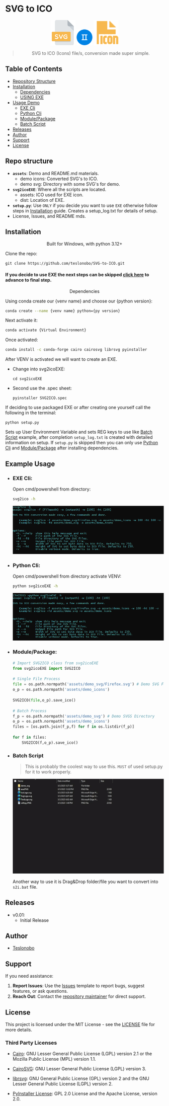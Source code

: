 # SVG to ICO

<p align='center'>
<img src='assets\SvgLogo.svg' width='80'/>
<img src='assets\TwoLogo.svg' width='50'/>
<img src='assets\IcoLogo.svg' width='80'/>
</p>

> <p align='center'>SVG to ICO (Icons) file/s, conversion made super simple.</p>

## Table of Contents
- [Repository Structure](#repo-structure)
- [Installation](#installation)
    - [Dependencies](#dependencies)
    - [USING EXE](#EXE)
- [Usage Demo](#example-usage)
    - [EXE Cli](#exe-cli)
    - [Python Cli](#python-cli)
    - [Module/Package](#modulepackage)
    - [Batch Script](#batch-script)
- [Releases](#releases)
- [Author](#author)
- [Support](#support)
- [License](#license)

## Repo structure

- **`assets`**: Demo and README.md materials.
    - demo icons: Converted SVG's to ICO.
    - demo svg: Directory with some SVG's for demo.
- **`svg2icoEXE`**: Where all the scripts are located.
    - assets: ICO used for EXE icon.
    - dist: Location of EXE.
- **`setup.py`**: Use `ONLY` if you decide you want to use `EXE` otherwise follow steps in [Installation](#noEXE) guide. Creates a setup_log.txt for details of setup.
- License, Issues, and README mds.
## Installation
<p align='center'>Built for Windows, with python 3.12+</p>

Clone the repo:
```
git clone https://github.com/teslonobo/SVG-to-ICO.git
```
#### If you decide to use <a id='noEXE'></a>EXE the next steps can be skipped [click here](#EXE) to advance to final step.

<p align='center'><a id='dependencies'></a> Dependencies</p>

Using conda create our {venv name} and choose our {python version}:
```sh
conda create --name {venv name} python={py version}
```
Next activate it:
```sh
conda activate {Virtual Environment}
```
Once activated:
```sh
conda install -c conda-forge cairo cairosvg librsvg pyinstaller
```
After VENV is activated we will want to create an EXE.

- Change into svg2icoEXE:
    ```
    cd svg2icoEXE
    ```
- Second use the .spec sheet:
    ```
    pyinstaller SVG2ICO.spec
    ```
<a id='EXE'></a>If deciding to use packaged EXE or after creating one yourself call the following in the terminal:
```
python setup.py
```
Sets up User Environment Variable and sets REG keys to use like <a href='#batch-script'>Batch Script</a> example, after completion `setup_log.txt` is created with detailed information on setup. If `setup.py` is skipped then you can only use <a href='#python-cli'>Python Cli</a> and <a href='#modulepackage'>Module/Package</a> after installing dependencies.
## Example Usage

- ### EXE Cli:
    Open cmd/powershell from directory:
    ~~~sh
    svg2ico -h
    ~~~
    <img src='assets/exe.PNG' />

- ### Python Cli:
    Open cmd/powershell from directory activate VENV:
    ~~~sh
    python svg2icoEXE -h
    ~~~
    <img src='assets/withpy.PNG' />

- ### Module/Package:
    ```python
    # Import SVG2ICO class from svg2icoEXE
    from svg2icoEXE import SVG2ICO

    # Single File Process
    file = os.path.normpath('assets/demo_svg/Firefox.svg') # Demo SVG File
    o_p = os.path.normpath('assets/demo_icons')

    SVG2ICO(file,o_p).save_ico()

    # Batch Process
    f_p = os.path.normpath('assets/demo_svg') # Demo SVGS Directory
    o_p = os.path.normpath('assets/demo_icons')
    files = [os.path.join(f_p,f) for f in os.listdir(f_p)]

    for f in files:
        SVG2ICO(f,o_p).save_ico()
    ```

- ### Batch Script
    > This is probably the coolest way to use this. `MUST` of used setup.py for it to work properly.

    <img src='assets/demo_batch.gif' />

    Another way to use it is Drag&Drop folder/file you want to convert into `s2i.bat` file.

## Releases
- v0.01:
    - Initial Release

## Author
- [Teslonobo](https://github.com/teslonobo)

## Support
If you need assistance:
1. **Report Issues**: Use the [Issues](Issues.md) template to report bugs, suggest features, or ask questions.
2. **Reach Out**: Contact the [repository maintainer](https://github.com/teslonobo) for direct support.


## License
This project is licensed under the MIT License - see the [LICENSE](LICENSE.md) file for more details.

### Third Party Licenses
- [Cairo](https://www.cairographics.org/): GNU Lesser General Public License (LGPL) version 2.1 or the Mozilla Public License (MPL) version 1.1.

- [CairoSVG](https://github.com/Kozea/CairoSVG/blob/main/LICENSE): GNU Lesser General Public License (LGPL) version 3.

- [librsvg](https://en.wikipedia.org/wiki/Librsvg): GNU General Public License (GPL) version 2 and the GNU Lesser General Public License (LGPL) version 2.

- [PyInstaller License](https://pyinstaller.org/en/stable/license.html): GPL 2.0 License and the Apache License, version 2.0.
